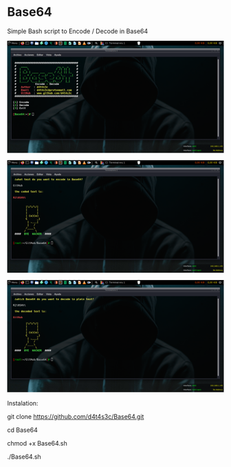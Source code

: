 # Base64

Simple Bash script to Encode / Decode in Base64

![](screenshot%20BANNER.png)

![](screenshot%20ENCODE.png)

![](screenshot%20DECODE.png)

Instalation:

git clone https://github.com/d4t4s3c/Base64.git

cd Base64

chmod +x Base64.sh

./Base64.sh

